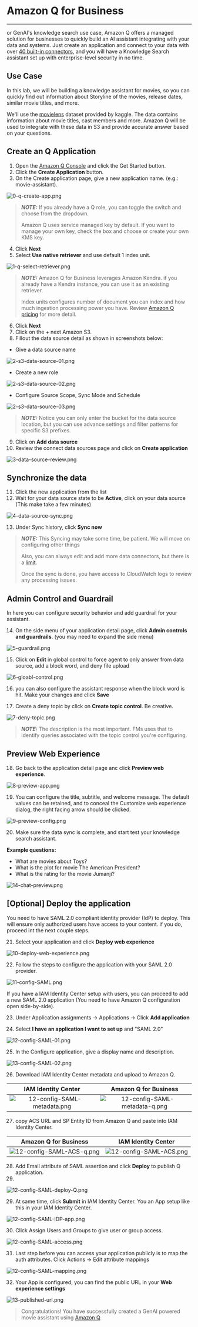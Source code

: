 # Amazon Q for Business

---
or GenAI's knowledge search use case, Amazon Q offers a managed solution for businesses to quickly build an AI assistant integrating with your data and systems. Just create an application and connect to your data with over [40 built-in connectors](https://docs.aws.amazon.com/amazonq/latest/business-use-dg/connectors-list.html), and you will have a Knowledge Search assistant set up with enterprise-level security in no time.

## Use Case
In this lab, we will be building a knowledge assistant for movies, so you can quickly find out information about Storyline of the movies, release dates, similar movie titles, and more.

We'll use the [movielens](https://www.kaggle.com/datasets/prajitdatta/movielens-100k-dataset) dataset provided by kaggle. The data contains information about movie titles, cast members and more. Amazon Q will be used to integrate with these data in S3 and provide accurate answer based on your questions.

## Create an Q Application
1. Open the [Amazon Q Console](https://us-east-1.console.aws.amazon.com/amazonq/home?region=us-west-2#welcome) and click the Get Started button.
2. Click the **Create Application** button.
3. On the Create application page, give a new application name. (e.g.: movie-assistant).

![0-q-create-app.png](images%2F0-q-create-app.png)

> **_NOTE:_** If you already have a Q role, you can toggle the switch and choose from the dropdown.
> 
> Amazon Q uses service managed key by default. If you want to manage your own key, check the box and choose or create your own KMS key.

4. Click **Next**
5. Select **Use native retriever** and use default 1 index unit.

![1-q-select-retriever.png](images%2F1-q-select-retriever.png)

> **_NOTE:_** Amazon Q for Business leverages Amazon Kendra. if you already have a Kendra instance, you can use it as an existing retriever. 
> 
> Index units configures number of document you can index and how much ingestion processing power you have. Review [Amazon Q pricing](https://aws.amazon.com/q/pricing/) for more detail.

6. Click **Next**
7. Click on the + next Amazon S3.
8. Fillout the data source detail as shown in screenshots below:

- Give a data source name

![2-s3-data-source-01.png](images%2F2-s3-data-source-01.png)

- Create a new role

![2-s3-data-source-02.png](images%2F2-s3-data-source-02.png)

- Configure Source Scope, Sync Mode and Schedule

![2-s3-data-source-03.png](images%2F2-s3-data-source-03.png)

> **_NOTE:_** Notice you can only enter the bucket for the data source location, but you can use advance settings and filter patterns for specific S3 prefixes.

9. Click on **Add data source**
10. Review the connect data sources page and click on **Create application**

![3-data-source-review.png](images%2F3-data-source-review.png)

## Synchronize the data
11. Click the new application from the list
12. Wait for your data source state to be **Active**, click on your data source (This make take a few minutes)

![4-data-source-sync.png](images%2F4-data-source-sync.png)

13. Under Sync history, click **Sync now**

> **_NOTE:_** This Syncing may take some time, be patient. We will move on configuring other things
> 
> Also, you can always edit and add more data connectors, but there is a [limit](https://docs.aws.amazon.com/amazonq/latest/business-use-dg/quotas-regions.html). 
> 
> Once the sync is done, you have access to CloudWatch logs to review any processing issues.

## Admin Control and Guardrail
In here you can configure security behavior and add guardrail for your assistant.

14. On the side menu of your application detail page, click **Admin controls and guardrails**. (you may need to expand the side menu)

![5-guardrail.png](images%2F5-guardrail.png)

15. Click on **Edit** in global control to force agent to only answer from data source, add a block word, and deny file upload

![6-gloabl-control.png](images%2F6-gloabl-control.png)

16. you can also configure the assistant response when the block word is hit. Make your changes and click **Save**

17. Create a deny topic by click on **Create topic control**. Be creative.

![7-deny-topic.png](images%2F7-deny-topic.png)

> **_NOTE:_** The description is the most important. FMs uses that to identify queries associated with the topic control you're configuring.

## Preview Web Experience
18. Go back to the application detail page anc click **Preview web experience**.

![8-preview-app.png](images%2F8-preview-app.png)

19. You can configure the title, subtitle, and welcome message. The default values can be retained, and to conceal the Customize web experience dialog, the right facing arrow should be clicked.

![9-preview-config.png](images%2F9-preview-config.png)

20. Make sure the data sync is complete, and start test your knowledge search assistant.

**Example questions:**
- What are movies about Toys?
- What is the plot for movie The American President?
- What is the rating for the movie Jumanji?

![14-chat-preview.png](images%2F14-chat-preview.png)

## [Optional] Deploy the application
You need to have SAML 2.0 compliant identity provider (IdP) to deploy. This will ensure only authorized users have access to your content. if you do, proceed int the next couple steps.

21. Select your application and click **Deploy web experience**

![10-deploy-web-experience.png](images%2F10-deploy-web-experience.png)

22. Follow the steps to configure the application with your SAML 2.0 provider.

![11-config-SAML.png](images%2F11-config-SAML.png)

If you have a IAM Identity Center setup with users, you can proceed to add a new SAML 2.0 application (You need to have Amazon Q configuration open side-by-side).

23. Under Application assignments -> Applications -> Click **Add application**

24. Select **I have an application I want to set up** and "SAML 2.0"

![12-config-SAML-01.png](images%2F12-config-SAML-01.png)

25. In the Configure application, give a display name and description.

![13-config-SAML-02.png](images%2F12-config-SAML-02.png)

26. Download IAM Identity Center metadata and upload to Amazon Q.

| IAM Identity Center             |  Amazon Q for Business |
:-------------------------:|:-------------------------:
![12-config-SAML-metadata.png](images%2F12-config-SAML-metadata.png) | ![12-config-SAML-metadata-q.png](images%2F12-config-SAML-metadata-q.png)

27. copy ACS URL and SP Entity ID from Amazon Q and paste into IAM Identity Center.

|  Amazon Q for Business                      |  IAM Identity Center |
:-------------------------------------------------------------:|:-------------------------:
![12-config-SAML-ACS-q.png](images%2F12-config-SAML-ACS-q.png) | ![12-config-SAML-ACS.png](images%2F12-config-SAML-ACS.png)

28. Add Email attribute of SAML assertion and click **Deploy** to publish Q application.
29. 
![12-config-SAML-deploy-Q.png](images%2F12-config-SAML-deploy-Q.png)

29. At same time, click **Submit** in IAM Identity Center. You an App setup like this in your IAM Identity Center.

![12-config-SAML-IDP-app.png](images%2F12-config-SAML-IDP-app.png)

30. Click Assign Users and Groups to give user or group access.

![12-config-SAML-access.png](images%2F12-config-SAML-access.png)

31. Last step before you can access your application publicly is to map the auth attributes. Click Actions -> Edit attribute mappings

![12-config-SAML-mapping.png](images%2F12-config-SAML-mapping.png)

32. Your App is configured, you can find the public URL in your **Web experience settings**

![13-published-url.png](images%2F13-published-url.png)

> Congratulations! You have successfully created a GenAI powered movie assistant using [Amazon Q](https://aws.amazon.com/q/business-expert/).




